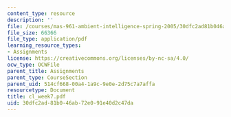 ```yaml
---
content_type: resource
description: ''
file: /courses/mas-961-ambient-intelligence-spring-2005/30dfc2ad81b046ab72e091e40d2c47da_cl_week7.pdf
file_size: 66366
file_type: application/pdf
learning_resource_types:
- Assignments
license: https://creativecommons.org/licenses/by-nc-sa/4.0/
ocw_type: OCWFile
parent_title: Assignments
parent_type: CourseSection
parent_uid: 514cf668-00a4-1a9c-9e0e-2d75c7a7affa
resourcetype: Document
title: cl_week7.pdf
uid: 30dfc2ad-81b0-46ab-72e0-91e40d2c47da
---
```

